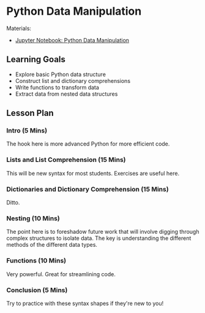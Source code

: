 # Python Data Manipulation

Materials:
- [Jupyter Notebook: Python Data Manipulation](python_data_manipulation.ipynb)

## Learning Goals

- Explore basic Python data structure
- Construct list and dictionary comprehensions
- Write functions to transform data
- Extract data from nested data structures

## Lesson Plan

### Intro (5 Mins)

The hook here is more advanced Python for more efficient code.

### Lists and List Comprehension (15 Mins)

This will be new syntax for most students. Exercises are useful here.

### Dictionaries and Dictionary Comprehension (15 Mins)

Ditto.

### Nesting (10 Mins)

The point here is to foreshadow future work that will involve digging through complex structures to isolate data. The key is understanding the different methods of the different data types.

### Functions (10 Mins)

Very powerful. Great for streamlining code.

### Conclusion (5 Mins)

Try to practice with these syntax shapes if they're new to you!
